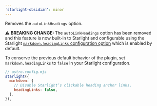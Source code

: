 ```yaml
---
'starlight-obsidian': minor
---
```


Removes the `autoLinkHeadings` option.

⚠️ **BREAKING CHANGE:** The `autoLinkHeadings` option has been removed and this feature is now built-in to Starlight and configurable using the Starlight [`markdown.headingLinks` configuration option](https://starlight.astro.build/reference/configuration/#headinglinks) which is enabled by default.

To conserve the previous default behavior of the plugin, set `markdown.headingLinks` to `false` in your Starlight configuration.

```js
// astro.config.mjs
starlight({
  markdown: {
    // Disable Starlight’s clickable heading anchor links.
    headingLinks: false,
  },
}),
```

